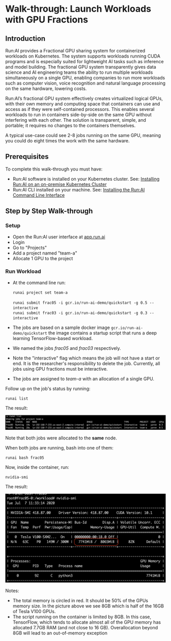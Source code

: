 # Walk-through: Launch Workloads with GPU Fractions

## Introduction

Run:AI provides a Fractional GPU sharing system for containerized workloads on Kubernetes. The system supports workloads running CUDA programs and is especially suited for lightweight AI tasks such as inference and model building. The fractional GPU system transparently gives data science and AI engineering teams the ability to run multiple workloads simultaneously on a single GPU, enabling companies to run more workloads such as computer vision, voice recognition and natural language processing on the same hardware, lowering costs.

Run:AI’s fractional GPU system effectively creates virtualized logical GPUs, with their own memory and computing space that containers can use and access as if they were self-contained processors. This enables several workloads to run in containers side-by-side on the same GPU without interfering with each other. The solution is transparent, simple, and portable; it requires no changes to the containers themselves.

A typical use-case could see 2-8 jobs running on the same GPU, meaning you could do eight times the work with the same hardware. 

## Prerequisites

To complete this walk-through you must have:

*   Run:AI software is installed on your Kubernetes cluster. See: [Installing Run:AI on an on-premise Kubernetes Cluster](../../Administrator/Cluster-Setup/Installing-Run-AI-on-an-on-premise-Kubernetes-Cluster.md)
*   Run:AI CLI installed on your machine. See: [Installing the Run:AI Command Line Interface](../../Administrator/Researcher-Setup/Installing-the-Run-AI-Command-Line-Interface.md)

## Step by Step Walk-through

### Setup

*   Open the Run:AI user interface at [app.run.ai](https://app.run.ai)
*   Login
*   Go to "Projects"
*   Add a project named "team-a"
*   Allocate 1 GPU to the project

### Run Workload

*   At the command line run:

        runai project set team-a

        runai submit frac05 -i gcr.io/run-ai-demo/quickstart -g 0.5 --interactive
        runai submit frac03 -i gcr.io/run-ai-demo/quickstart -g 0.3 --interactive 

*   The jobs are based on a sample docker image ``gcr.io/run-ai-demo/quickstart`` the image contains a startup script that runs a deep learning TensorFlow-based workload.
*   We named the jobs _frac05_ and _frac03_ respectively. 
*   Note the "interactive" flag which means the job will not have a start or end. It is the researcher's responsibility to delete the job. Currently, all jobs using GPU fractions must be interactive. 
*   The jobs are assigned to _team-a_ with an allocation of a single GPU. 

Follow up on the job's status by running:

    runai list

The result:

![mceclip30.png](img/mceclip30.png)

Note that both jobs were allocated to the __same__ node.

When both jobs are running, bash into one of them:

    runai bash frac05

 Now, inside the container,  run: 

    nvidia-smi

The result:

![mceclip32.png](img/mceclip32.png)

Notes:

*   The total memory is circled in red. It should be 50% of the GPUs memory size. In the picture above we see 8GB which is half of the 16GB of Tesla V100 GPUs.
*   The script running on the container is limited by 8GB. In this case, TensorFlow, which tends to allocate almost all of the GPU memory has allocated 7.7GB RAM (and not close to 16 GB). Overallocation beyond 8GB will lead to an out-of-memory exception